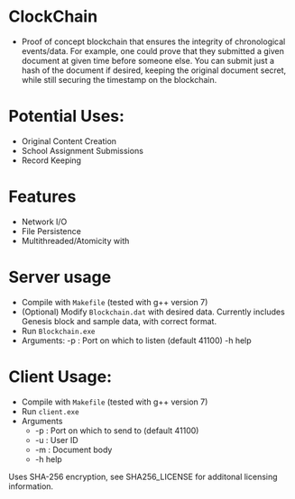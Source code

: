 # ClockChain
- Proof of concept blockchain that ensures the integrity of chronological events/data.
For example, one could prove that they submitted a given document at given time before someone else.
You can submit just a hash of the document if desired, keeping the original document secret, while still
securing the timestamp on the blockchain.  

# Potential Uses:
 - Original Content Creation
 - School Assignment Submissions
 - Record Keeping
 
# Features
 - Network I/O
 - File Persistence
 - Multithreaded/Atomicity with 

# Server usage
 - Compile with `Makefile` (tested with g++ version 7) 
 - (Optional) Modify `Blockchain.dat` with desired data.  Currently includes Genesis block and sample data, with correct format.
 - Run `Blockchain.exe`
 - Arguments:
    -p <int> : Port on which to listen (default 41100)
    -h help
# Client Usage:
 - Compile with `Makefile` (tested with g++ version 7)
 - Run `client.exe`
 - Arguments
    -    -p <int> : Port on which to send to (default 41100)
    -    -u <int> : User ID
    -    -m <String> : Document body
    -    -h help

Uses SHA-256 encryption, see SHA256_LICENSE for additonal licensing information.

